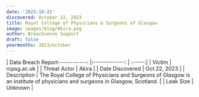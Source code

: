 ```yaml
---
date: '2023-10-22'
discovered: October 22, 2023
title: Royal College of Physicians & Surgeons of Glasgow
image: images/blog/Akira.png
author: Breachsense Support
draft: false
yearmonths: 2023/october
---
```


| Data Breach Report------------:     |:-------------:    | :-----:|
| Victim      | rcpsg.ac.uk      | 
| Threat Actor      | Akira      | 
| Date Discovered      | Oct 22, 2023      | 
| Description      | The Royal College of Physicians and Surgeons of Glasgow is an institute of physicians and surgeons in Glasgow, Scotland.      | 
| Leak Size      | Unknown      | 

